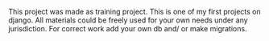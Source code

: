 This project was made as training project. This is one of my first projects on django. All materials could be freely used for your own needs under any jurisdiction.
For correct work add your own db and/ or make migrations.